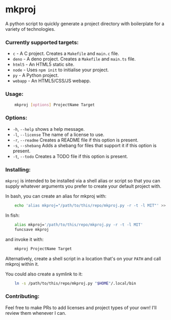 # mkproj

A python script to quickly generate a project directory with boilerplate for a variety of technologies.

### Currently supported targets:
* `c` - A C project. Creates a `Makefile` and `main.c` file.
* `deno` - A deno project. Creates a `Makefile` and `main.ts` file.
* `html5` - An HTML5 static site.
* `node` - Uses `npm init` to initialise your project.
* `py` - A Python project.
* `webapp` - An HTML5/CSS/JS webapp.

### Usage:

```sh
    mkproj [options] ProjectName Target
```

### Options:
  * `-h`, `--help`            shows a help message.
  * `-l`, `--license`         The name of a license to use.
  * `-r`, `--readme`          Creates a README file if this option is present.
  * `-s`, `--shebang`         Adds a shebang for files that support it if this option is present.
  * `-t`, `--todo`            Creates a TODO file if this option is present.

### Installing:
`mkproj` is intended to be installed via a shell alias or script so that you can supply whatever arguments you prefer to create your default project with.

In bash, you can create an alias for mkproj with:
```bash
    echo 'alias mkproj="/path/to/this/repo/mkproj.py -r -t -l MIT"' >> $HOME/.bashrc
```

In fish:

<!--Yes, I know fish isn't bash, but syntax highlighting is nice.-->
```bash
    alias mkproj='/path/to/this/repo/mkproj.py -r -t -l MIT'
    funcsave mkproj
```

and invoke it with:
```bash
    mkproj ProjectName Target
```

Alternatively, create a shell script in a location that's on your `PATH` and call mkproj within it.

You could also create a symlink to it:
```bash
    ln -s /path/to/this/repo/mkproj.py "$HOME"/.local/bin
```

### Contributing:

Feel free to make PRs to add licenses and project types of your own! I'll review them whenever I can.